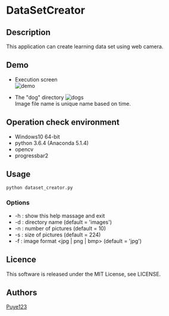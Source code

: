 # DataSetCreator

## Description
This application can create learning data set using web camera.

## Demo
* Execution screen  
![demo](https://user-images.githubusercontent.com/32557553/44408415-4b801800-a59b-11e8-8166-395dc356069c.gif)

* The "dog" directory
![dogs](https://user-images.githubusercontent.com/32557553/44408544-8c782c80-a59b-11e8-9d59-177c3547a57c.png)  
Image file name is unique name based on time.

## Operation check environment
* Windows10 64-bit
* python 3.6.4 (Anaconda 5.1.4)
* opencv
* progressbar2

## Usage
```
python dataset_creator.py
```

### Options
* -h : show this help massage and exit
* -d : directory name (default = 'images')
* -n : number of pictures (default = 10)
* -s : size of pictures (default = 224)
* -f : image format <jpg | png | bmp>  (default = 'jpg')

## Licence
This software is released under the MIT License, see LICENSE.

## Authors
[Puye123](https://github.com/Puye123)
